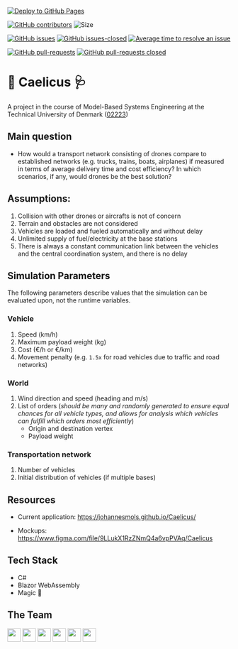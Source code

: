 [![Deploy to GitHub Pages](https://github.com/johannesmols/Caelicus/workflows/Deploy%20to%20GitHub%20Pages/badge.svg)](https://johannesmols.github.io/Caelicus/)

[![GitHub contributors](https://img.shields.io/github/contributors/johannesmols/Caelicus.svg)](https://github.com/johannesmols/Caelicus/graphs/contributors) ![Size](https://github-size-badge.herokuapp.com/johannesmols/Caelicus.svg)

[![GitHub issues](https://img.shields.io/github/issues/johannesmols/Caelicus.svg)](https://GitHub.com/johannesmols/Caelicus/issues/) [![GitHub issues-closed](https://img.shields.io/github/issues-closed/johannesmols/Caelicus.svg)](https://GitHub.com/johannesmols/Caelicus/issues?q=is%3Aissue+is%3Aclosed) [![Average time to resolve an issue](http://isitmaintained.com/badge/resolution/johannesmols/Caelicus.svg)](http://isitmaintained.com/project/johannesmols/Caelicus "Average time to resolve an issue")

[![GitHub pull-requests](https://img.shields.io/github/issues-pr/johannesmols/Caelicus.svg)](https://GitHub.com/johannesmols/Caelicus/pulls/) [![GitHub pull-requests closed](https://img.shields.io/github/issues-pr-closed/johannesmols/Caelicus.svg)](https://github.com/johannesmols/Caelicus/pulls?q=is%3Apr+is%3Aclosed)

# 💨 Caelicus 🩺

A project in the course of Model-Based Systems Engineering at the Technical University of Denmark ([02223](https://kurser.dtu.dk/course/02223))

## Main question

- How would a transport network consisting of drones compare to established networks (e.g. trucks, trains, boats, airplanes) if measured in terms of average delivery time and cost efficiency? In which scenarios, if any, would drones be the best solution?

## Assumptions: 

1. Collision with other drones or aircrafts is not of concern 
1. Terrain and obstacles are not considered
1. Vehicles are loaded and fueled automatically and without delay
1. Unlimited supply of fuel/electricity at the base stations
1. There is always a constant communication link between the vehicles and the central coordination system, and there is no delay

## Simulation Parameters 

The following parameters describe values that the simulation can be evaluated upon, not the runtime variables.

### Vehicle

1. Speed (km/h)
1. Maximum payload weight (kg)
1. Cost (€/h or €/km)
1. Movement penalty (e.g. `1.5x` for road vehicles due to traffic and road networks)

### World

1. Wind direction and speed (heading and m/s)
1. List of orders (_should be many and randomly generated to ensure equal chances for all vehicle types, and allows for analysis which vehicles can fulfill which orders most efficiently_)
    - Origin and destination vertex
    - Payload weight

### Transportation network

1. Number of vehicles
1. Initial distribution of vehicles (if multiple bases)

## Resources

- Current application: https://johannesmols.github.io/Caelicus/

- Mockups: https://www.figma.com/file/9LLukX1RzZNmQ4a6vpPVAq/Caelicus

## Tech Stack
- C#
- Blazor WebAssembly
- Magic 🔮

## The Team

<div align="left">
    <img src="https://cultofthepartyparrot.com/flags/hd/italyparrot.gif" width="30" height="30"/>
    <img src="https://cultofthepartyparrot.com/flags/hd/denmarkparrot.gif" width="30" height="30"/>
    <img src="https://cultofthepartyparrot.com/flags/hd/germanyparrot.gif" width="30" height="30"/>
    <img src="https://cultofthepartyparrot.com/flags/hd/germanyparrot.gif" width="30" height="30"/>
    <img src="https://cultofthepartyparrot.com/flags/hd/denmarkparrot.gif" width="30" height="30"/>
    <img src="https://cultofthepartyparrot.com/flags/hd/romaniaparrot.gif" width="30" height="30"/>
</div>

